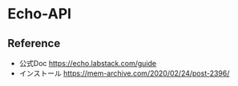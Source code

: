# Echo-API
## Reference
- 公式Doc
https://echo.labstack.com/guide
- インストール 
https://mem-archive.com/2020/02/24/post-2396/